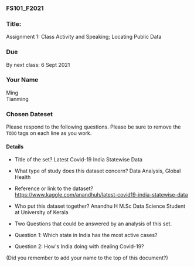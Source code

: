 ### FS101_F2021

### Title:
Assignment 1: Class Activity and Speaking; Locating Public Data

### Due
By next class: 6 Sept 2021

### Your Name
 Ming          
 Tianming

### Chosen Dateset
Please respond to the following questions. Please be sure to remove the `TODO` tags on each line as you work.

#### Details
 - Title of the set?
Latest Covid-19 India Statewise Data

 - What type of study does this dataset concern?
Data Analysis, Global Health

 - Reference or link to the dataset?
https://www.kaggle.com/anandhuh/latest-covid19-india-statewise-data

 -  Who put this dataset together?
Anandhu H
M.Sc Data Science Student at University of Kerala

 - Two Questions that could be answered by an analysis of this set.
  - Question 1:
Which state in India has the most active cases?

  - Question 2:
How's India doing with dealing Covid-19?


(Did you remember to add your name to the top of this document?)
